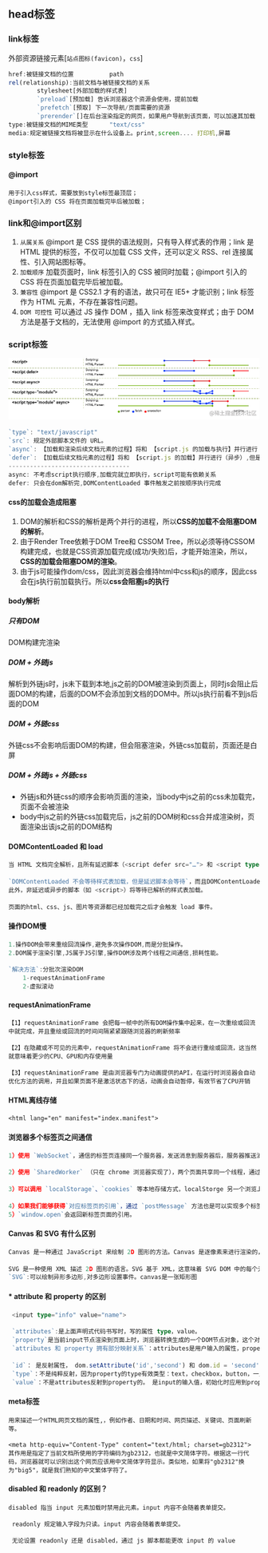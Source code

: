 ## head标签

### link标签

外部资源链接元素[`站点图标(favicon)`，`css`]

```typescript
href:被链接文档的位置          path
rel(relationship):当前文档与被链接文档的关系   
		stylesheet[外部加载的样式表]
		`preload`[预加载] 告诉浏览器这个资源会使用，提前加载
		`prefetch`[预取] 下一次导航/页面需要的资源
		`prerender`[]在后台渲染指定的网页，如果用户导航到该页面，可以加速其加载
type:被链接文档的MIME类型      "text/css"
media:规定被链接文档将被显示在什么设备上。print,screen.... 打印机,屏幕
```

### style标签

#### @import

```
用于引入css样式，需要放到style标签最顶层；
@import引入的 CSS 将在页面加载完毕后被加载；
```

### link和@import区别

1. `从属关系` @import 是 CSS 提供的语法规则，只有导入样式表的作用；link 是 HTML 提供的标签，不仅可以加载 CSS 文件，还可以定义 RSS、rel 连接属性、引入网站图标等。
2. `加载顺序`  加载页面时，link 标签引入的 CSS 被同时加载；@import 引入的 CSS 将在页面加载完毕后被加载。
3. `兼容性`  @import 是 CSS2.1 才有的语法，故只可在 IE5+ 才能识别；link 标签作为 HTML 元素，不存在兼容性问题。
4. `DOM 可控性`  可以通过 JS 操作 DOM ，插入 link 标签来改变样式；由于 DOM 方法是基于文档的，无法使用 @import 的方式插入样式。

### script标签

![script](script.webp)

```typescript
`type`: "text/javascript"
`src`: 规定外部脚本文件的 URL。
`async`: 【加载和渲染后续文档元素的过程】将和 【script.js 的加载与执行】并行进行（异步）
`defer`: 【加载后续文档元素的过程】将和 【script.js 的加载】并行进行（异步）,但是 script.js 的执行要在所有元素解析完成之后，DOMContentLoaded 事件触发之前完成。
----------------------------------
async: 不考虑script执行顺序,加载完就立即执行，script可能有依赖关系
defer: 只会在dom解析完,DOMContentLoaded 事件触发之前按顺序执行完成
```

#### css的加载会造成阻塞

1. DOM的解析和CSS的解析是两个并行的进程，所以**CSS的加载不会阻塞DOM的解析**。
2. 由于Render Tree依赖于DOM Tree和 CSSOM Tree，所以必须等待CSSOM构建完成，也就是CSS资源加载完成(成功/失败)后，才能开始渲染，所以，**CSS的加载会阻塞DOM的渲染**。
3. 由于js可能操作dom/css，因此浏览器会维持html中css和js的顺序，因此css会在js执行前加载执行。所以**css会阻塞js的执行**

#### body解析

##### 只有DOM

DOM构建完渲染

##### DOM + 外链js

解析到外链js时，js未下载到本地,js之前的DOM被渲染到页面上，同时js会阻止后面DOM的构建，后面的DOM不会添加到文档的DOM中。所以js执行前看不到js后面的DOM

##### DOM + 外链css

外链css不会影响后面DOM的构建，但会阻塞渲染，外链css加载前，页面还是白屏

##### DOM + 外链js + 外链css

- 外链js和外链css的顺序会影响页面的渲染，当body中js之前的css未加载完，页面不会被渲染
- body中js之前的外链css加载完后，js之前的DOM树和css合并成渲染树，页面渲染出该js之前的DOM结构

#### DOMContentLoaded 和 load

```typescript
当 HTML 文档完全解析，且所有延迟脚本（<script defer src="…"> 和 <script type="module">）下载和执行完毕后，会触发 DOMContentLoaded 事件。而无需等待css、img和子框架的完全加载。

`DOMContentLoaded 不会等待样式表加载，但是延迟脚本会等待`，而且DOMContentLoaded 事件排在延迟脚本之后。
此外，非延迟或异步的脚本（如 <script>）将等待已解析的样式表加载。

页面的html、css、js、图片等资源都已经加载完之后才会触发 load 事件。
```

#### 操作DOM慢

```typescript
1.操作DOM会带来重绘回流操作,避免多次操作DOM,而是分批操作。
2.DOM属于渲染引擎,JS属于JS引擎,操作DOM涉及两个线程之间通信,损耗性能。

`解决方法`:分批次渲染DOM
    1-requestAnimationFrame 
    2-虚拟滚动
```

#### requestAnimationFrame

```
【1】requestAnimationFrame 会把每一帧中的所有DOM操作集中起来，在一次重绘或回流中就完成，并且重绘或回流的时间间隔紧紧跟随浏览器的刷新频率

【2】在隐藏或不可见的元素中，requestAnimationFrame 将不会进行重绘或回流，这当然就意味着更少的CPU、GPU和内存使用量

【3】requestAnimationFrame 是由浏览器专门为动画提供的API，在运行时浏览器会自动优化方法的调用，并且如果页面不是激活状态下的话，动画会自动暂停，有效节省了CPU开销
```

#### HTML离线存储

```
<html lang="en" manifest="index.manifest">
```

#### 浏览器多个标签页之间通信

```typescript
1）使用 `WebSocket`，通信的标签页连接同一个服务器，发送消息到服务器后，服务器推送消息给所有连接的客户	端。

2）使用 `SharedWorker` （只在 chrome 浏览器实现了），两个页面共享同一个线程，通过向线程发送数据和接收数据来实现标签页之间的双向通行。

3）可以调用 `localStorage`、`cookies` 等本地存储方式，localStorge 另一个浏览上下文里被添加、修改或删除时，它都会触发一个 storage 事件，我们通过监听 storage 事件，控制它的值来进行页面信息通信；

4）如果我们能够获得`对应标签页的引用`，通过 `postMessage` 方法也是可以实现多个标签页通信的。 
5）`window.open`会返回新标签页面的引用。
```

#### Canvas 和 SVG 有什么区别

```typescript
Canvas 是一种通过 JavaScript 来绘制 2D 图形的方法。Canvas 是逐像素来进行渲染的，因此当我们对 Canvas 进行缩放时，会出现锯齿或者失真的情况。
 
SVG 是一种使用 XML 描述 2D 图形的语言。SVG 基于 XML，这意味着 SVG DOM 中的每个元素都是可用的。我们可以为某个元素附加 JavaScript 事件监听函数。并且 SVG 保存的是图形的绘制方法，因此当 SVG 图形缩放时并不会失真。
`SVG`:可以绘制异形多边形,对多边形设置事件。canvas是一张矩形图
```

#### * attribute 和 property 的区别

```typescript
 <input type="info" value="name">
 
 `attributes`:是上面声明式代码书写时，写的属性 type，value。
 `property`是当前input节点渲染到页面上时，浏览器转换生成的一个DOM节点对象，这个对象就是property，其中包含用户声明的attributes。还有一些其他属性：className，autofocus...
 `attributes 和 property 拥有部分映射关系`：attributes是用户输入的属性，property是创建节点时实例化后的属性，所以property部分初始属性，与 attributes一一对应，
 
 `id`： 是反射属性， dom.setAttribute('id','second') 和 dom.id = 'second' 都可改变attributes和property。
 `type`：不是纯粹反射，因为property的type有效类型：text，checkbox，button，一旦attributes设置type是无效值，那property的type 会是默认值text。dom.getAttribute('type') 会是 'info'。dom.setAttribute('type', 'checkbox')和dom.type = 'checkbox' 会同时更新attributes和property。
 `value`：不是attributes反射到property的。 是input的输入值，初始化时应用到property，渲染到页面上显示输入值，dom.setAttribute('value', 'setAttribute name') 不会更改输入值，dom.value = 'property name'可以改变输入值。
```

#### meta标签

```
用来描述一个HTML网页文档的属性,，例如作者、日期和时间、网页描述、关键词、页面刷新等。

<meta http-equiv="Content-Type" content="text/html; charset=gb2312">
其作用是指定了当前文档所使用的字符编码为gb2312，也就是中文简体字符。根据这一行代码，浏览器就可以识别出这个网页应该用中文简体字符显示。类似地，如果将"gb2312"换为"big5"，就是我们熟知的中文繁体字符了。
```

#### disabled 和 readonly 的区别？

```
disabled 指当 input 元素加载时禁用此元素。input 内容不会随着表单提交。
  
 readonly 规定输入字段为只读。input 内容会随着表单提交。

 无论设置 readonly 还是 disabled，通过 js 脚本都能更改 input 的 value
```

